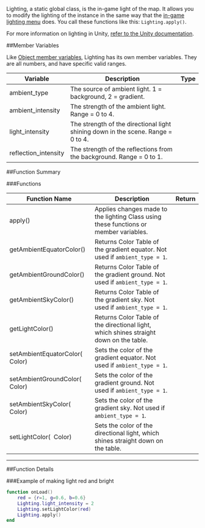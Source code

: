 Lighting, a static global class, is the in-game light of the map. It allows you to modify the lighting of the instance in the same way that the [in-game lighting menu](http://berserk-games.com/knowledgebase/lighting/) does. You call these functions like this: `Lighting.apply()`.

For more information on lighting in Unity, [refer to the Unity documentation](https://docs.unity3d.com/Manual/LightingOverview.html).

##Member Variables

Like [Object member variables](object#member-variables), Lighting has its own member variables. They are all numbers, and have specific valid ranges.

Variable | Description | Type
-- | -- | :--
ambient_type | The source of ambient light. 1 = background, 2 = gradient. | [<span class="tag int"></span>](typeandclass)
ambient_intensity | The strength of the ambient light. Range = 0 to 4. | [<span class="tag flo"></span>](typeandclass)
light_intensity | The strength of the directional light shining down in the scene. Range = 0 to 4. | [<span class="tag flo"></span>](typeandclass)
reflection_intensity | The strength of the reflections from the background. Range = 0 to 1. | [<span class="tag flo"></span>](typeandclass)

##Function Summary

###Functions

Function Name | Description | Return 
-- | -- | --:
apply() | Applies changes made to the lighting Class using these functions or member variables. | [<span class="ret boo"></span>](typeandclass)
getAmbientEquatorColor() | Returns Color Table of the gradient equator. Not used if `ambient_type = 1`. | [<span class="ret tab"></span>](typeandclass)
getAmbientGroundColor() | Returns Color Table of the gradient ground. Not used if `ambient_type = 1`. | [<span class="ret tab"></span>](typeandclass)
getAmbientSkyColor() | Returns Color Table of the gradient sky. Not used if `ambient_type = 1`. | [<span class="ret tab"></span>](typeandclass)
getLightColor() | Returns Color Table of the directional light, which shines straight down on the table. | [<span class="ret tab"></span>](typeandclass)
setAmbientEquatorColor([<span class="tag tab"></span>](typeandclass)&nbsp; Color) | Sets the color of the gradient equator. Not used if `ambient_type = 1`. | [<span class="ret boo"></span>](typeandclass)
setAmbientGroundColor([<span class="tag tab"></span>](typeandclass)&nbsp; Color) | Sets the color of the gradient ground. Not used if `ambient_type = 1`. | [<span class="ret boo"></span>](typeandclass)
setAmbientSkyColor([<span class="tag tab"></span>](typeandclass)&nbsp; Color) | Sets the color of the gradient sky. Not used if `ambient_type = 1`. | [<span class="ret boo"></span>](typeandclass)
setLightColor([<span class="tag tab"></span>](typeandclass)&nbsp; Color) | Sets the color of the directional light, which shines straight down on the table. | [<span class="ret boo"></span>](typeandclass)


---

##Function Details

###Example of making light red and bright

``` Lua
function onLoad()
    red = {r=1, g=0.6, b=0.6}
    Lighting.light_intensity = 2
    Lighting.setLightColor(red)
    Lighting.apply()
end
```
